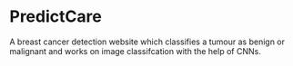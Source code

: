 # PredictCare
A breast cancer detection website which classifies a tumour as benign or malignant and works on image classifcation with the help of CNNs.
